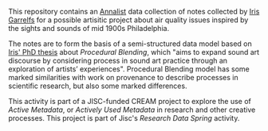 This repository contains an [Annalist](https://github.com/gklyne/annalist) data collection
of notes collected by [Iris Garrelfs](http://irisgarrelfs.com) for a possible artisitic
project about air quality issues inspired by the sights and sounds of mid 1900s Philadelphia.

The notes are to form the basis of a semi-structured data model based on [Iris' PhD thesis](http://irisgarrelfs.com/thesis) 
about *Procedural Blending*, which "aims to expand sound art discourse by considering process in sound art practice through 
an exploration of artists’ experiences".  Procedural Blending model has some marked similarities with work on provenance
to describe processes in scientific research, but also some marked differences.

This activity is part of a JISC-funded CREAM project to explore the use of *Active Metadata*, or *Actively Used Metadata* in research and other creative processes.  This project is part of Jisc's *Research Data Spring* activity.


